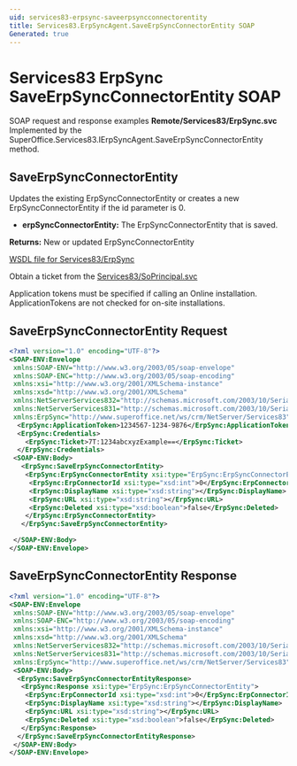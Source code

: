 ```yaml
---
uid: services83-erpsync-saveerpsyncconnectorentity
title: Services83.ErpSyncAgent.SaveErpSyncConnectorEntity SOAP
Generated: true
---
```


# Services83 ErpSync SaveErpSyncConnectorEntity SOAP

SOAP request and response examples **Remote/Services83/ErpSync.svc**
Implemented by the <see cref="M:SuperOffice.Services83.IErpSyncAgent.SaveErpSyncConnectorEntity">SuperOffice.Services83.IErpSyncAgent.SaveErpSyncConnectorEntity</see> method.

## SaveErpSyncConnectorEntity

Updates the existing ErpSyncConnectorEntity or creates a new ErpSyncConnectorEntity if the id parameter is 0.

* **erpSyncConnectorEntity:** The ErpSyncConnectorEntity that is saved.

**Returns:** New or updated ErpSyncConnectorEntity


[WSDL file for Services83/ErpSync](../Services83-ErpSync.md)

Obtain a ticket from the [Services83/SoPrincipal.svc](../SoPrincipal/SoPrincipal.md)

Application tokens must be specified if calling an Online installation. ApplicationTokens are not checked for on-site installations.

## SaveErpSyncConnectorEntity Request

```xml
<?xml version="1.0" encoding="UTF-8"?>
<SOAP-ENV:Envelope
 xmlns:SOAP-ENV="http://www.w3.org/2003/05/soap-envelope"
 xmlns:SOAP-ENC="http://www.w3.org/2003/05/soap-encoding"
 xmlns:xsi="http://www.w3.org/2001/XMLSchema-instance"
 xmlns:xsd="http://www.w3.org/2001/XMLSchema"
 xmlns:NetServerServices832="http://schemas.microsoft.com/2003/10/Serialization/Arrays"
 xmlns:NetServerServices831="http://schemas.microsoft.com/2003/10/Serialization/"
 xmlns:ErpSync="http://www.superoffice.net/ws/crm/NetServer/Services83">
  <ErpSync:ApplicationToken>1234567-1234-9876</ErpSync:ApplicationToken>
  <ErpSync:Credentials>
    <ErpSync:Ticket>7T:1234abcxyzExample==</ErpSync:Ticket>
  </ErpSync:Credentials>
 <SOAP-ENV:Body>
   <ErpSync:SaveErpSyncConnectorEntity>
    <ErpSync:ErpSyncConnectorEntity xsi:type="ErpSync:ErpSyncConnectorEntity">
     <ErpSync:ErpConnectorId xsi:type="xsd:int">0</ErpSync:ErpConnectorId>
     <ErpSync:DisplayName xsi:type="xsd:string"></ErpSync:DisplayName>
     <ErpSync:URL xsi:type="xsd:string"></ErpSync:URL>
     <ErpSync:Deleted xsi:type="xsd:boolean">false</ErpSync:Deleted>
    </ErpSync:ErpSyncConnectorEntity>
   </ErpSync:SaveErpSyncConnectorEntity>

 </SOAP-ENV:Body>
</SOAP-ENV:Envelope>

```


## SaveErpSyncConnectorEntity Response

```xml
<?xml version="1.0" encoding="UTF-8"?>
<SOAP-ENV:Envelope
 xmlns:SOAP-ENV="http://www.w3.org/2003/05/soap-envelope"
 xmlns:SOAP-ENC="http://www.w3.org/2003/05/soap-encoding"
 xmlns:xsi="http://www.w3.org/2001/XMLSchema-instance"
 xmlns:xsd="http://www.w3.org/2001/XMLSchema"
 xmlns:NetServerServices832="http://schemas.microsoft.com/2003/10/Serialization/Arrays"
 xmlns:NetServerServices831="http://schemas.microsoft.com/2003/10/Serialization/"
 xmlns:ErpSync="http://www.superoffice.net/ws/crm/NetServer/Services83">
 <SOAP-ENV:Body>
  <ErpSync:SaveErpSyncConnectorEntityResponse>
   <ErpSync:Response xsi:type="ErpSync:ErpSyncConnectorEntity">
    <ErpSync:ErpConnectorId xsi:type="xsd:int">0</ErpSync:ErpConnectorId>
    <ErpSync:DisplayName xsi:type="xsd:string"></ErpSync:DisplayName>
    <ErpSync:URL xsi:type="xsd:string"></ErpSync:URL>
    <ErpSync:Deleted xsi:type="xsd:boolean">false</ErpSync:Deleted>
   </ErpSync:Response>
  </ErpSync:SaveErpSyncConnectorEntityResponse>
 </SOAP-ENV:Body>
</SOAP-ENV:Envelope>

```

